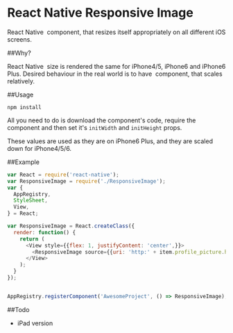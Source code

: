# React Native Responsive Image

React Native <Image> component, that resizes itself appropriately on all different iOS screens. 

##Why?

React Native <Image> size is rendered the same for iPhone4/5, iPhone6 and iPhone6 Plus. 
Desired behaviour in the real world is to have <Image> component, that scales relatively.


##Usage

`npm install`

All you need to do is download the component's code, require the component and then set it's `initWidth` and `initHeight` props. 

These values are used as they are on iPhone6 Plus, and they are scaled down for iPhone4/5/6.


##Example

```javascript
var React = require('react-native');
var ResponsiveImage = require('./ResponsiveImage');
var {
  AppRegistry,
  StyleSheet,
  View,
} = React;

var ResponsiveImage = React.createClass({
  render: function() {
    return (
      <View style={{flex: 1, justifyContent: 'center',}}>
        <ResponsiveImage source={{uri: 'http:' + item.profile_picture.href}} initWidth="80" initHeight="80" item={item} />
      </View>
    );
  }
});


AppRegistry.registerComponent('AwesomeProject', () => ResponsiveImage);


```

##Todo

- iPad version
